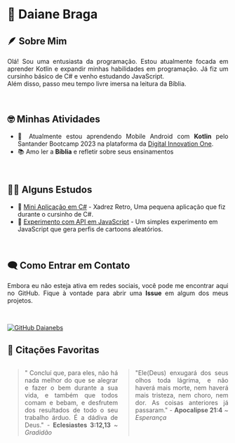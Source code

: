 # 👋 Daiane Braga

## 🪶 Sobre Mim

<p align="justify"> Olá! Sou uma entusiasta da programação. Estou atualmente focada em aprender Kotlin e expandir minhas habilidades em programação. Já fiz um cursinho básico de C# e venho estudando JavaScript.<br> Além disso, passo meu tempo livre imersa na leitura da Bíblia.</p><br>

## 🤓 Minhas Atividades

<ul>
  <li align="justify">  🌱 Atualmente estou aprendendo Mobile Android com  <strong> Kotlin</strong> pelo Santander Bootcamp 2023 na plataforma da <a href="https://www.dio.me/">Digital Innovation One</a>. </li>
  <li align="justify"> 📚 Amo ler a  <strong> Bíblia</strong> e refletir sobre seus ensinamentos </li>
</ul><br>

## 👩‍💻 Alguns Estudos

- 📘 [Mini Aplicação em C#](https://github.com/Daianebs/Xadrez-no-console) - Xadrez Retro, Uma pequena aplicação que fiz durante o cursinho de C#.
- 📘 [Experimento com API em JavaScript](https://github.com/Daianebs/gerar-Perfis-Aleatorios) - Um simples experimento em JavaScript que gera perfis de cartoons aleatórios.

 <br>

## 🗨️ Como Entrar em Contato

<p align="justify"> Embora eu não esteja ativa em redes sociais, você pode me encontrar aqui no GitHub. Fique à vontade para abrir uma <strong>Issue</strong>  em algum dos meus projetos.</p>
<br>
<p>
  <a href="https://github.com/Daianebs">
    <img src="https://img.shields.io/badge/Github-ec6?style=for-the-badge&logo=github&logoColor=0F76A8&" alt="GitHub Daianebs" />
  </a>
</p>

## 📖 Citações Favoritas

<div style="display: flex; flex-direction: row;">
  <blockquote style="flex: 1; text-align: justify;">
  " Concluí que, para eles, não há nada melhor do que se alegrar e fazer o bem durante a sua vida, e também que todos comam e bebam, e desfrutem dos resultados de todo o seu trabalho árduo. É a dádiva de Deus." -  <strong>Eclesiastes 3:12,13</strong> <i>~ Gradidão </i>
  </blockquote>

  <blockquote style="flex: 1; text-align: justify;">
"Ele(Deus) enxugará dos seus olhos toda lágrima, e não haverá mais morte, nem haverá mais tristeza, nem choro, nem dor. As coisas anteriores já passaram." -  <strong>Apocalipse 21:4</strong> <i>~ Esperança </i>
  </blockquote>
</div>
